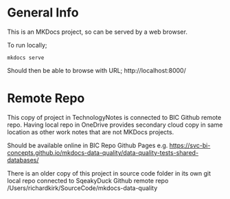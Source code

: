 # General Info

This is an MKDocs project, so can be served by a web browser.

To run locally; 

```
mkdocs serve
```

Should then be able to browse with URL;
http://localhost:8000/

# Remote Repo

This copy of project in TechnologyNotes is connected to BIC Github remote repo. Having local repo in OneDrive provides secondary cloud copy in same location as other work notes that are not MKDocs projects.

Should be available online in BIC Repo Github Pages e.g. 
https://svc-bi-concepts.github.io/mkdocs-data-quality/data-quality-tests-shared-databases/

There is an older copy of this project in source code folder in its own git local repo connected to SqeakyDuck Github remote repo
/Users/richardkirk/SourceCode/mkdocs-data-quality

